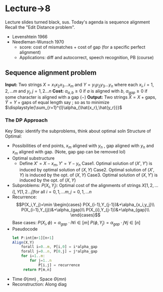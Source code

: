 # Lecture->8
Lecture slides turned black, sus.
Today's agenda is sequence alignment  
Recall the "Edit Distance problem".  
- Levenshtein 1966
- Needleman-Wunsch 1970
	- score: cost of mismatches + cost of gap (for a specific perfect alignment)
	- Applications: diff and autocorrect, speech recognition, PB (course)

## Sequence alignment problem
**Input:** Two strings $X=x_1x_2x_3\dots x_m$ and $Y=y_1y_2y_3\dots y_n$ where each $x_i,i=1,2,\dots m$ and $y_j,j=1,2\dots n$
**Cost:** $\alpha_{a,b}\geq 0$ if $a$ is aligned with $b$, $\alpha_{gap}\geq0$ if some character is aligned with a gap ($-$)
**Output:** Two strings $\hat{X}=X+\text{gaps}, \hat{Y}=Y+\text{gaps}$  of equal length say $;$ so as to minimize $\displaystyle{\sum_{r=1}^{l}\alpha_{\hat{x_r},\hat{y_r}}}$ 

### The DP Approach
Key Step: identify the subproblems, think about optimal soln
Structure of Optimal: 
- Possibilities of end points, $x_m$ aligned with $y_n$ , gap aligned with $y_n$ and $x_m$ aligned with gap. (Note, gap gap can be removed lol)
- Optimal substructure
	- Define $X' = X-x_m, Y'=Y-y_n$
	Case1. Optimal solution of $(X',Y')$ is induced by optimal solution of $(X,Y)$
	Case2. Optimal solution of $(X',Y)$ is induced by the opt. of $(X,Y)$
	Case3. Optimal solution of $(X,Y')$ is induced by the opt. of $(X,Y)$
- Subproblems:
	$P(X_i,Y_j)$: Optimal cost of the alignments of strings $X[1,2,\dots i], Y[1,2\dots j]$for all $i=0,1,\dots m, j=0,1,\dots n$
- Recurrence:
	  $$P(X_i,Y_j)=\min
	  \begin{cases}
	  P(X_{i-1},Y_{j-1})&+\alpha_{x_i,y_j}\\
	  P(X_{i-1},Y_{j})&+\alpha_{gap}\\
	  P(X_{i},Y_{j-1})&+\alpha_{gap}\\
	  \end{cases}$$
	  Base cases:
	  $P(X_i,\phi) = \alpha_{gap}\cdot i\forall i\in [m]$
	  $P(\phi,Y_j) = \alpha_{gap}\cdot j\forall j\in [n]$
- Pseudocode
   ```ts
   let P:int[m+1][n+1]
   Align(X,Y)
	   forall i=0..m, P[i,0] = i*alpha_gap
	   forall j=0..n, P[0,j] = j*alpha_gap
	   for i=1..m:
		   for j=1..n
			   P[i,j] = recurrence
		return P[m,n]
   ```
- Time $\Theta(mn)$ , Space $\Theta(mn)$
- Reconstruction: Along diag